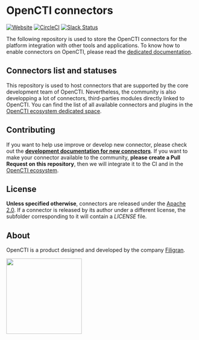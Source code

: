 # OpenCTI connectors

[![Website](https://img.shields.io/badge/website-opencti.io-blue.svg)](https://opencti.io)
[![CircleCI](https://circleci.com/gh/OpenCTI-Platform/connectors.svg?style=shield)](https://circleci.com/gh/OpenCTI-Platform/connectors/tree/master)
[![Slack Status](https://img.shields.io/badge/slack-3K%2B%20members-4A154B)](https://community.filigran.io)

The following repository is used to store the OpenCTI connectors for the platform integration with other tools and applications. To know how to enable connectors on OpenCTI, please read the [dedicated documentation](https://docs.opencti.io/latest/deployment/connectors).

## Connectors list and statuses

This repository is used to host connectors that are supported by the core development team of OpenCTI. Nevertheless, the community is also developping a lot of connectors, third-parties modules directly linked to OpenCTI. You can find the list of all available connectors and plugins in the [OpenCTI ecosystem dedicated space](https://filigran.notion.site/OpenCTI-Ecosystem-868329e9fb734fca89692b2ed6087e76).

## Contributing

If you want to help use improve or develop new connector, please check out the **[development documentation for new connectors](https://docs.opencti.io/latest/development/connectors)**. If you want to make your connector available to the community, **please create a Pull Request on this repository**, then we will integrate it to the CI and in the [OpenCTI ecosystem](https://filigran.notion.site/OpenCTI-Ecosystem-868329e9fb734fca89692b2ed6087e76).

## License

**Unless specified otherwise**, connectors are released under the [Apache 2.0](https://github.com/OpenCTI-Platform/connectors/blob/master/LICENSE). If a connector is released by its author under a different license, the subfolder corresponding to it will contain a *LICENSE* file.

## About

OpenCTI is a product designed and developed by the company [Filigran](https://filigran.io).

<a href="https://filigran.io" alt="Filigran"><img src="https://filigran.io/wp-content/uploads/2023/08/filigran_text_medium.png" width="200" /></a>


